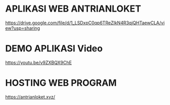 # APLIKASI WEB ANTRIANLOKET

https://drive.google.com/file/d/1_LSDxpC0qp6TReZIkN4R3qjQHTaewCLA/view?usp=sharing

# DEMO APLIKASI Video

https://youtu.be/v9ZXBQX9ChE

# HOSTING WEB PROGRAM

https://antrianloket.xyz/

